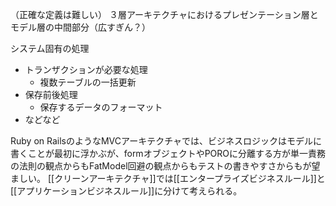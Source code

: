 （正確な定義は難しい）
３層アーキテクチャにおけるプレゼンテーション層とモデル層の中間部分（広すぎん？）

システム固有の処理
- トランザクションが必要な処理
	- 複数テーブルの一括更新
- 保存前後処理
	- 保存するデータのフォーマット
- などなど

Ruby on RailsのようなMVCアーキテクチャでは、ビジネスロジックはモデルに書くことが最初に浮かぶが、formオブジェクトやPOROに分離する方が単一責務の法則の観点からもFatModel回避の観点からもテストの書きやすさからもが望ましい。
[[クリーンアーキテクチャ]]では[[エンタープライズビジネスルール]]と[[アプリケーションビジネスルール]]に分けて考えられる。